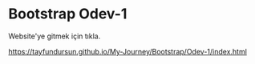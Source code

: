# Bootstrap Odev-1

Website'ye gitmek için tıkla.

https://tayfundursun.github.io/My-Journey/Bootstrap/Odev-1/index.html